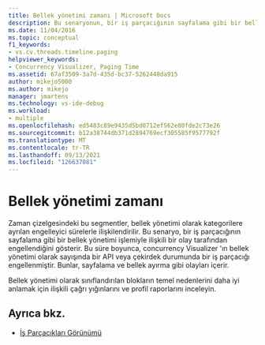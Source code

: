 ```yaml
---
title: Bellek yönetimi zamanı | Microsoft Docs
description: Bu senaryonun, bir iş parçacığının sayfalama gibi bir bellek yönetimi işlemiyle ilişkili bir olay tarafından engellenip engellenmediğini nasıl önleyeceğinizi öğrenin.
ms.date: 11/04/2016
ms.topic: conceptual
f1_keywords:
- vs.cv.threads.timeline.paging
helpviewer_keywords:
- Concurrency Visualizer, Paging Time
ms.assetid: 67af3509-3a7d-435d-bc37-5262448da915
author: mikejo5000
ms.author: mikejo
manager: jmartens
ms.technology: vs-ide-debug
ms.workload:
- multiple
ms.openlocfilehash: ed5483c89e9435d5bd0712ef562e80fde2c73e26
ms.sourcegitcommit: b12a38744db371d2894769ecf305585f9577792f
ms.translationtype: MT
ms.contentlocale: tr-TR
ms.lasthandoff: 09/13/2021
ms.locfileid: "126637081"
---
```

# <a name="memory-management-time"></a>Bellek yönetimi zamanı
Zaman çizelgesindeki bu segmentler, bellek yönetimi olarak kategorilere ayrılan engelleyici sürelerle ilişkilendirilir. Bu senaryo, bir iş parçacığının sayfalama gibi bir bellek yönetimi işlemiyle ilişkili bir olay tarafından engellendiğini gösterir. Bu süre boyunca, concurrency Visualizer 'ın bellek yönetimi olarak sayışında bir API veya çekirdek durumunda bir iş parçacığı engellenmiştir. Bunlar, sayfalama ve bellek ayırma gibi olayları içerir.

 Bellek yönetimi olarak sınıflandırılan blokların temel nedenlerini daha iyi anlamak için ilişkili çağrı yığınlarını ve profil raporlarını inceleyin.

## <a name="see-also"></a>Ayrıca bkz.
- [İş Parçacıkları Görünümü](../profiling/threads-view-parallel-performance.md)